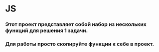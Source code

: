 # JS

### Этот проект представляет собой набор из нескольких функций для решения 1 задачи.

### Для работы просто скопируйте функции к себе в проект.
